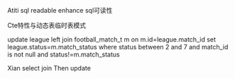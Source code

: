 Atiti sql readable enhance sql可读性

Cte特性与动态表临时表模式

update  league left join football_match_t m on m.id=league.match_id
set league.status=m.match_status
 where status between 2 and 7 and match_id is not null  and  status!=m.match_status

Xian select join
Then update 
